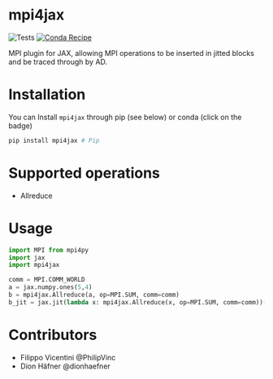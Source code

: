 # mpi4jax
![Tests](https://github.com/PhilipVinc/mpi4jax/workflows/Tests/badge.svg) [![Conda Recipe](https://img.shields.io/badge/recipe-mpi4jax-green.svg)](https://anaconda.org/conda-forge/mpi4jax)

MPI plugin for JAX, allowing MPI operations to be inserted in jitted blocks and be traced through by AD.

# Installation
You can Install `mpi4jax` through pip (see below) or conda (click on the badge)
```python
pip install mpi4jax # Pip
```

# Supported operations

- Allreduce

# Usage
```python
import MPI from mpi4py
import jax
import mpi4jax

comm = MPI.COMM_WORLD
a = jax.numpy.ones(5,4)
b = mpi4jax.Allreduce(a, op=MPI.SUM, comm=comm) 
b_jit = jax.jit(lambda x: mpi4jax.Allreduce(x, op=MPI.SUM, comm=comm))(a)

```

# Contributors
- Filippo Vicentini @PhilipVinc
- Dion Häfner @dionhaefner 
